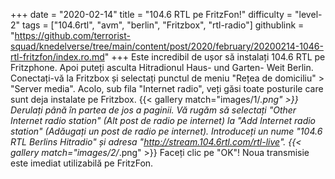 +++
date = "2020-02-14"
title = "104.6 RTL pe FritzFon!"
difficulty = "level-2"
tags = ["104.6rtl", "avm", "berlin", "Fritzbox", "rtl-radio"]
githublink = "https://github.com/terrorist-squad/knedelverse/tree/main/content/post/2020/february/20200214-1046-rtl-fritzfon/index.ro.md"
+++
Este incredibil de ușor să instalați 104.6 RTL pe Fritzphone. Apoi puteți asculta Hitradionul Haus- und Garten- Weit Berlin. Conectați-vă la Fritzbox și selectați punctul de meniu "Rețea de domiciliu" > "Server media". Acolo, sub fila "Internet radio", veți găsi toate posturile care sunt deja instalate pe Fritzbox.
{{< gallery match="images/1/*.png" >}}
Derulați până în partea de jos a paginii. Vă rugăm să selectați "Other Internet radio station" (Alt post de radio pe internet) la "Add Internet radio station" (Adăugați un post de radio pe internet). Introduceți un nume "104.6 RTL Berlins Hitradio" și adresa "http://stream.104.6rtl.com/rtl-live".
{{< gallery match="images/2/*.png" >}}
Faceți clic pe "OK"! Noua transmisie este imediat utilizabilă pe FritzFon.
